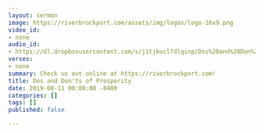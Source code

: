 ```yaml
---
layout: sermon
image: https://riverbrockport.com/assets/img/logos/logo-16x9.png
video_id:
- none
audio_id:
- https://dl.dropboxusercontent.com/s/j1tjkucl7dlqinp/Dos%20and%20Don%27ts%20of%20Prosperity.mp3?dl=0
verses:
- none
summary: Check us out online at https://riverbrockport.com!
title: Dos and Don'ts of Prosperity
date: 2019-08-11 00:00:00 -0400
categories: []
tags: []
published: false

---
```

